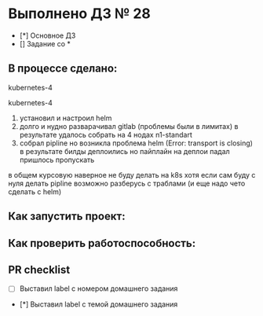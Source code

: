 # Выполнено ДЗ № 28

 - [*] Основное ДЗ
 - [] Задание со *

## В процессе сделано:

kubernetes-4

kubernetes-4

1) установил и настроил helm
2) долго и нудно разварачивал gitlab (проблемы были в лимитах) в результате удалось собрать на 4 нодах n1-standart
3) собрал pipline но возникла проблема helm (Error: transport is closing) в результате билды деплоились но пайплайн на деплои падал пришлось пропускать

в общем курсовую наверное не буду делать на k8s
хотя если сам буду с нуля делать pipline возможно разберусь с траблами (и еще надо чето сделать с helm)



## Как запустить проект:


## Как проверить работоспособность:



## PR checklist
 - [ ] Выставил label с номером домашнего задания
 - [*] Выставил label с темой домашнего задания

